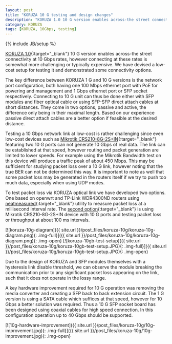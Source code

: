 ```yaml
---
layout: post
title: "KORUZA 10 G testing and design changes"
description: "KORUZA 1.0 10 G version enables across-the street connectivity at 10 Gbps rates, however connecting at these rates is somewhat more challenging or typically expensive. We have devised a low-cost setup for testing it and demonstrated some connectivity options."
category: KORUZA
tags: [KORUZA, 10Gbps, testing]
---
```

{% include JB/setup %}


[KORUZA 1.0](http://koruza.net/){:target="_blank"} 10 G version enables across-the street connectivity at 10 Gbps rates, however connecting at these rates is somewhat more challenging or typically expensive. We have devised a low-cost setup for testing it and demonstrated some connectivity options.

The key difference between KORUZA 1 G and 10 G versions is the network port configuration, both having one 100 Mbps ethernet port with PoE for powering and management and 1 Gbps ethernet port or SFP socket respectively. Connecting to 10 G unit can thus be done either with SFP modules and fiber optical cable or using SFP-SFP direct attach cables at short distances. They come in two options, passive and active, the difference only being in their maximal length. Based on our experience passive direct attach cables are a better option if feasible at the desired distance.

Testing a 10 Gbps network link at low-cost is rather challenging since even low-cost devices such as [Mikrotik CRS210-8G-2S+IN](http://routerboard.com/CRS210-8G-2SplusIN){:target="_blank"} featuring two 10 G ports can not generate 10 Gbps of real data. The link can be established at that speed, however routing and packet generation are limited to lower speeds. For example using the Mikrotik Bandwidth test on this device will produce a traffic peak of about 450 Mbps. This may be sufficient for studying packet loss over a 10 G link, however noting that the true BER can not be determined this way. It is important to note as well that some packet loss may be generated in the routers itself if we try to push too much data, especially when using UDP modes.

To test packet loss via KORUZA optical link we have developed two options. One based on openwrt and TP-Link WDR4300ND routers using [neatmeasured](https://github.com/wlanslovenija/netmeasured){:target="_blank"} utility to measure packet loss at a millisecond interval rate. The [second option](https://github.com/IRNAS/KORUZA-testing/blob/master/packet_loss_testing/README.md){:target="_blank"} is using Mikrotik CRS210-8G-2S+IN device with 10 G ports and testing packet loss or throughput at about 100 ms intervals.

[![koruza-10g-diagram]({{ site.url }}/post_files/koruza-10g/koruza-10g-diagram.png){: .img-full}]({{ site.url }}/post_files/koruza-10g/koruza-10g-diagram.png){: .img-open}
[![koruza-10gb-test-setup]({{ site.url }}/post_files/koruza-10g/koruza-10gb-test-setup.JPG){: .img-full}]({{ site.url }}/post_files/koruza-10g/koruza-10gb-test-setup.JPG){: .img-open}

Due to the design of KORUZA and SFP modules themselves with a hysteresis link disable threshold, we can observe the module breaking the communication prior to any significant packet loss appearing on the link, such that it does not operate in the lossy range.

A key hardware improvement required for 10 G operation was removing the media converter and creating a SFP back to back extension circuit. The 1 G version is using a SATA cable which suffices at that speed, however for 10 Gbps a better solution was required. Thus a 10 G SFP socket board has been designed using coaxial cables for high speed connection. In this configuration operation up to 40 Gbps should be supported.

[![10g-hardware-improvement]({{ site.url }}/post_files/koruza-10g/10g-improvement.jpg){: .img-full}]({{ site.url }}/post_files/koruza-10g/10g-improvement.jpg){: .img-open}
